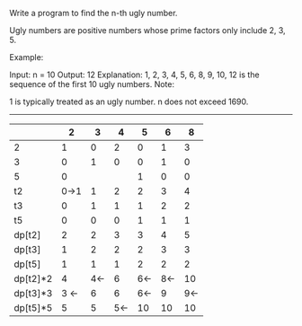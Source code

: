 Write a program to find the n-th ugly number.

Ugly numbers are positive numbers whose prime factors only include 2, 3, 5.

Example:

Input: n = 10
Output: 12
Explanation: 1, 2, 3, 4, 5, 6, 8, 9, 10, 12 is the sequence of the first 10 ugly numbers.
Note:  

1 is typically treated as an ugly number.
n does not exceed 1690.

---

|          | 2    | 3   | 4   | 5   | 6   | 8   |
| -------- | ---- | --- | --- | --- | --- | --- |
| 2        | 1    | 0   | 2   | 0   | 1   | 3   |
| 3        | 0    | 1   | 0   | 0   | 1   | 0   |
| 5        | 0    |     |     | 1   | 0   | 0   |
| t2       | 0->1 | 1   | 2   | 2   | 3   | 4   |
| t3       | 0    | 1   | 1   | 1   | 2   | 2   |
| t5       | 0    | 0   | 0   | 1   | 1   | 1   |
| dp[t2]   | 2    | 2   | 3   | 3   | 4   | 5   |
| dp[t3]   | 1    | 2   | 2   | 2   | 3   | 3   |
| dp[t5]   | 1    | 1   | 1   | 2   | 2   | 2   |
| dp[t2]*2 | 4    | 4<- | 6   | 6<- | 8<- | 10  |
| dp[t3]*3 | 3 <- | 6   | 6   | 6<- | 9   | 9<- |
| dp[t5]*5 | 5    | 5   | 5<- | 10  | 10  | 10  |
